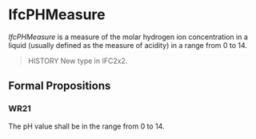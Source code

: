 # IfcPHMeasure

_IfcPHMeasure_ is a measure of the molar hydrogen ion concentration in a liquid (usually defined as the measure of acidity) in a range from 0 to 14.

> HISTORY New type in IFC2x2.

## Formal Propositions

### WR21
The pH value shall be in the range from 0 to 14.
